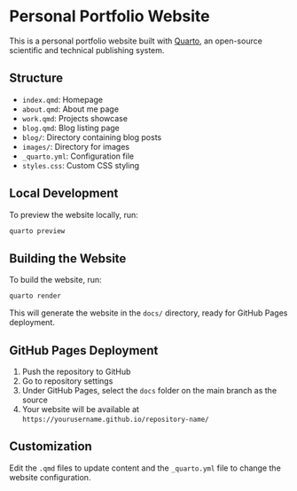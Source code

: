 # Personal Portfolio Website

This is a personal portfolio website built with [Quarto](https://quarto.org/), an open-source scientific and technical publishing system.

## Structure

- `index.qmd`: Homepage
- `about.qmd`: About me page
- `work.qmd`: Projects showcase
- `blog.qmd`: Blog listing page
- `blog/`: Directory containing blog posts
- `images/`: Directory for images
- `_quarto.yml`: Configuration file
- `styles.css`: Custom CSS styling

## Local Development

To preview the website locally, run:

```bash
quarto preview
```

## Building the Website

To build the website, run:

```bash
quarto render
```

This will generate the website in the `docs/` directory, ready for GitHub Pages deployment.

## GitHub Pages Deployment

1. Push the repository to GitHub
2. Go to repository settings
3. Under GitHub Pages, select the `docs` folder on the main branch as the source
4. Your website will be available at `https://yourusername.github.io/repository-name/`

## Customization

Edit the `.qmd` files to update content and the `_quarto.yml` file to change the website configuration.
